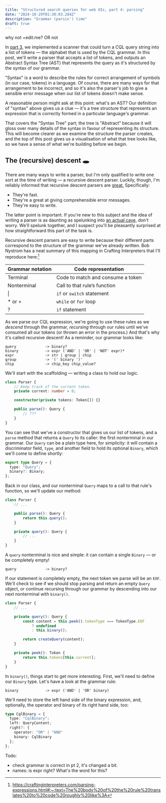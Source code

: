 ```yaml
---
title: "Structured search queries for web UIs, part 4: parsing"
date: "2024-10-29T01:30:03.284Z"
description: "Grammar (parsin') time"
draft: true
---
```


<div data-parser>why not +edit:me? OR not</div>

In [part 3](./structured-search-part-3), we implemented a scanner that could turn a CQL query string into a list of tokens — the alphabet that is used by the CQL grammar. In this post, we'll write a parser that accepts a list of tokens, and outputs an Abstract Syntax Tree (AST) that represents the query as it's structured by the syntax of our grammar.

"Syntax" is a word to describe the rules for correct arrangement of symbols (in our case, tokens) in a language. Of course, there are many ways for that arrangement to be incorrect, and so it's also the parser's job to give a sensible error message when our list of tokens doesn't make sense.

A reasonable person might ask at this point: what's an AST? Our definition of "syntax" above gives us a clue — it's a tree structure that represents an expression that is correctly formed in a particular language's grammar.

That covers the "Syntax Tree" part; the tree is "Abstract" because it will gloss over many details of the syntax in favour of representing its structure. This will become clearer as we examine the structure the parser creates, and the top of this post gives us a visualisation of what that tree looks like, so we have a sense of what we're building before we begin.

<h2>The (recursive) descent 🕳️</h2>

There are many ways to write a parser, but I'm only qualified to write one sort at the time of writing — a recursive descent parser. Luckily, though, I'm reliably informed that recursive descent parsers are [great.](https://craftinginterpreters.com/parsing-expressions.html#:~:text=use%20recursive%20descent.-,It%20rocks.,-Recursive%20descent%20is) Specifically:

- They're fast.
- They're a great at giving comprehensible error messages.
- They're easy to write.

The latter point is important. If you're new to this subject and the idea of writing a parser is as daunting as spelunking into [an actual cave](https://en.wikipedia.org/wiki/The_Descent), don't worry. We'll spelunk together, and I suspect you'll be pleasantly surprised at how straightforward this part of the task is.

Recursive descent parsers are easy to write because their different parts correspond to the structure of the grammar we've already written. Bob Nystrom has a neat summary of this mapping in Crafting Interpreters that I'll reproduce here:[^1]

|Grammar notation|Code representation|
|-|-|
| Terminal	| Code to match and consume a token |
| Nonterminal	 | Call to that rule’s function |
| \|	| `if` or `switch` statement |
| * or +	| `while` or `for` loop |
| ?	| `if` statement |

As we parse our CQL expression, we're going to use these rules as we _descend_ through the grammar, _recursing_ through our rules until we've consumed all our tokens (or thrown an error in the process.) And that's why it's called recursive descent! As a reminder, our grammar looks like:

```
query             -> binary?
binary            -> expr ('AND' | 'OR' | 'NOT' expr)*
expr              -> str | group | chip
group             -> '(' binary ')'
chip              -> chip_key chip_value?
```

We'll start with the scaffolding — writing a class to hold our logic.

```typescript
class Parser {
    // Keep track of the current token.
    private current: number = 0;

    constructor(private tokens: Token[]) {}

    public parse(): Query {
        // ???
    }
}
```

You can see that we've a constructor that gives us our list of tokens, and a `parse` method that returns a `Query` to its caller: the first nonterminal in our grammar. Our `Query` can be a plain type here, for simplicity: it will contain a discriminator field, `type`, and another field to hold its optional `Binary`, which we'll come to define shortly:

```typescript
export type Query = {
  type: "Query";
  binary?: Binary;
};
```

Back in our class, and our nonterminal `Query` maps to a call to that rule's function, so we'll update our method:

```typescript
class Parser {
    // ...

    public parse(): Query {
        return this.query();
    }

    private query(): Query {
        // ...
    }
}
```

A `query` nonterminal is nice and simple: it can contain a single `Binary` — or be completely empty!

```
query             -> binary?
```

If our statement is completely empty, the next token we parse will be an `EOF`. We'll check to see if we should stop parsing and return an empty `Query` object, or continue recursing through our grammar by descending into our next nonterminal with `binary()`.

```typescript
class Parser {
    // ...

    private query(): Query {
        const content = this.peek().tokenType === TokenType.EOF
            ? undefined
            : this.binary();

        return createQuery(content);
    }

    private peek(): Token {
        return this.tokens[this.current];
    }
}
```

In `binary()`, things start to get more interesting. First, we'll need to define our `Binary` type. Let's have a look at the grammar rule:

```
binary            -> expr ('AND' | 'OR' binary)
```

We'll need to store the left hand side of the binary expression, and, optionally, the operator and binary of its right hand side, too:

```typescript
type CqlBinary = {
  type: "CqlBinary";
  left: QueryContent;
  right?: {
    operator: "OR" | "AND"
    binary: CqlBinary
  };
};
```



[^1]: https://craftinginterpreters.com/parsing-expressions.html#:~:text=The%20body%20of%20the%20rule%20translates%20to%20code%20roughly%20like%3A

Todo:

- check grammar is correct in pt 2, it's changed a bit.
- names: is expr right? What's the word for this?

<style>


.tree--container {
  display: flex;
  align-items: center;
  flex-direction: column;
  width: 100%;
}

.tree {
  display: block;
  max-width: 100%;
  margin-top: 5px;
  overflow-y: scroll;
}

  /*https://www.cssscript.com/clean-tree-diagram/*/
  .tree,
  .tree ul,
  .tree li {
    font-family: monospace;
    list-style: none;
    margin: 0;
    padding: 0;
    position: relative;
  }

  .tree {
    margin: 0 0 1em;
    text-align: center;
    white-space: initial;
  }

  .tree,
  .tree ul {
    display: table;
  }

  .tree ul {
    width: 100%;
  }

  .tree li {
    display: table-cell;
    padding: .5rem 0;
    vertical-align: top;
  }

  .tree li:before {
    outline: solid 0.5px #666;
    content: "";
    left: 0;
    position: absolute;
    right: 0;
    top: -1px;
  }

  .tree li:first-child:before {
    left: 50%;
  }

  .tree li:last-child:before {
    right: 50%;
  }

  .tree code,
  .tree li > span {
    background-color: #b4cfdc;
    border-radius: .2em;
    display: inline-block;
    margin: 0 .2em .5em;
    padding: .2em .5em;
    position: relative;
  }

  .node-content {
    background-color: white;
    margin-left: 5px;
    padding: 1px 5px;
  }

  .node-pos {
    line-break:normal;
    padding: 0 4px;
  }

  .tree ul:before,
  .tree code:before,
  .tree li > span:before {
    outline: solid 0.5px #666;
    content: "";
    height: .5em;
    left: 50%;
    position: absolute;
  }

  .tree ul:before {
    top: -.5em;
  }

  .tree code:before,
  .tree li > span:before {
    top: -.55em;
  }

  .tree>li {
    margin-top: 0;
  }

  .tree>li:before,
  .tree>li:after,
  .tree>li>code:before,
  .tree>li>.span:before {
    outline: none;
  }
</style>

<script id="page-script" type="module">
 "use strict";
    // ----- Imports ----- //
// ----- Types ----- //
var _a;
var OptionKind;
(function (OptionKind) {
    OptionKind[OptionKind["Some"] = 0] = "Some";
    OptionKind[OptionKind["None"] = 1] = "None";
})(OptionKind || (OptionKind = {}));
// ----- Constructors ----- //
const some = (a) => ({ kind: OptionKind.Some, value: a });
const none = { kind: OptionKind.None };
/**
 * Turns a value that may be `null` or `undefined` into an `Option`.
 * If it's `null` or `undefined` the `Option` will be a `None`. If it's
 * some other value the `Option` will be a `Some` "wrapping" that value.
 * @param a The value that may be `null` or `undefined`
 * @returns {Option<A>} An `Option`
 */
const fromNullable = (a) => a === null || a === undefined ? none : some(a);
// ----- Functions ----- //
/**
 * Returns the value if `Some`, otherwise returns `a`. You can think of it
 * as "unwrapping" the `Option`, getting you back a plain value
 * @param a The value to fall back to if the `Option` is `None`
 * @param optA The Option
 * @returns {A} The value for a `Some`, `a` for a `None`
 * @example
 * const bylineOne = some('CP Scott');
 * withDefault('Jane Smith')(bylineOne); // Returns 'CP Scott'
 *
 * const bylineTwo = none;
 * withDefault('Jane Smith')(bylineTwo); // Returns 'Jane Smith'
 */
const withDefault = (a) => (optA) => optA.kind === OptionKind.Some ? optA.value : a;
/**
 * Applies a function to a `Some`, does nothing to a `None`.
 * @param f The function to apply
 * @param optA The Option
 * @returns {Option<B>} A new `Option`
 * @example
 * const creditOne = some('Nicéphore Niépce');
 * // Returns Some('Photograph: Nicéphore Niépce')
 * map(name => `Photograph: ${name}`)(creditOne);
 *
 * const creditTwo = none;
 * map(name => `Photograph: ${name}`)(creditTwo); // Returns None
 *
 * // All together
 * compose(withDefault(''), map(name => `Photograph: ${name}`))(credit);
 */
/**
 * Takes two Options and applies a function if both are `Some`,
 * does nothing if either are a `None`.
 * @param f The function to apply
 * @param optA The first Option
 * @param optB The second Option
 * @returns {Option<C>} A new `Option`
 */
const map2 = (f) => (optA) => (optB) => optA.kind === OptionKind.Some && optB.kind === OptionKind.Some
    ? some(f(optA.value, optB.value))
    : none;
/**
 * Like `map` but applies a function that *also* returns an `Option`.
 * Then "unwraps" the result for you so you don't end up with
 * `Option<Option<A>>`
 * @param f The function to apply
 * @param optA The Option
 * @returns {Option<B>} A new `Option`
 * @example
 * type GetUser = number => Option<User>;
 * type GetUserName = User => Option<string>;
 *
 * const userId = 1;
 * const username: Option<string> = compose(andThen(getUserName), getUser)(userId);
 */
// ----- Exports ----- //
// ----- Types ----- //
var ResultKind;
(function (ResultKind) {
    ResultKind[ResultKind["Ok"] = 0] = "Ok";
    ResultKind[ResultKind["Err"] = 1] = "Err";
})(ResultKind || (ResultKind = {}));
// ----- Constructors ----- //
const ok = (a) => ({ kind: ResultKind.Ok, value: a });
const err = (e) => ({ kind: ResultKind.Err, err: e });
// ----- Functions ----- //
/**
 * The method for turning a `Result<E, A>` into a plain value.
 * If this is an `Err`, apply the first function to the error value and
 * return the result. If this is an `Ok`, apply the second function to
 * the value and return the result.
 * @param f The function to apply if this is an `Err`
 * @param g The function to apply if this is an `Ok`
 * @param result The Result
 * @example
 * const flakyTaskResult: Result<string, number> = flakyTask(options);
 *
 * either(
 *     data => `We got the data! Here it is: ${data}`,
 *     error => `Uh oh, an error: ${error}`,
 * )(flakyTaskResult)
 */
const either = (result) => (f, g) => result.kind === ResultKind.Ok ? g(result.value) : f(result.err);
/**
 * The companion to `map`.
 * Applies a function to the error in `Err`, does nothing to an `Ok`.
 * @param f The function to apply if this is an `Err`
 * @param result The Result
 */
const mapError = (f) => (result) => result.kind === ResultKind.Err ? f(result.err) : result;
/**
 * Converts a `Result<E, A>` into an `Option<A>`. If the result is an
 * `Ok` this will be a `Some`, if the result is an `Err` this will be
 * a `None`.
 * @param result The Result
 */
const toOption = (result) => result.kind === ResultKind.Ok ? some(result.value) : none;
/**
 * Similar to `Option.map`.
 * Applies a function to the value in an `Ok`, does nothing to an `Err`.
 * @param f The function to apply if this is an `Ok`
 * @param result The Result
 */
const map = (f) => (result) => result.kind === ResultKind.Ok ? ok(f(result.value)) : result;
/**
 * Similar to `Option.andThen`. Applies to a `Result` a function that
 * *also* returns a `Result`, and unwraps them to avoid nested `Result`s.
 * Can be useful for stringing together operations that might fail.
 * @example
 * type RequestUser = number => Result<string, User>;
 * type GetEmail = User => Result<string, string>;
 *
 * // Request fails: Err('Network failure')
 * // Request succeeds, problem accessing email: Err('Email field missing')
 * // Both succeed: Ok('email_address')
 * andThen(getEmail)(requestUser(id))
 */
const andThen = (f) => (result) => result.kind === ResultKind.Ok ? f(result.value) : result;
/**
 * Takes a list of `Result`s and separates out the `Ok`s from the `Err`s.
 * @param results A list of `Result`s
 * @return {Partitioned} An object with two fields, one for the list of `Err`s
 * and one for the list of `Ok`s
 */
const partition = (results) => results.reduce(({ errs, oks }, result) => either(result)((err) => ({ errs: [...errs, err], oks }), (ok) => ({ errs, oks: [...oks, ok] })), { errs: [], oks: [] });
const TokenType = {
    // Single-character tokens.
    LEFT_BRACKET: "LEFT_BRACKET",
    RIGHT_BRACKET: "RIGHT_BRACKET",
    // Literals.
    STRING: "STRING",
    CHIP_KEY: "CHIP_KEY",
    CHIP_VALUE: "CHIP_VALUE",
    // Keywords.
    AND: "AND",
    OR: "OR",
    EOF: "EOF",
};
class Token {
    constructor(tokenType, lexeme, literal, start, end) {
        this.tokenType = tokenType;
        this.lexeme = lexeme;
        this.literal = literal;
        this.start = start;
        this.end = end;
    }
    toString() {
        return `${this.tokenType} ${this.lexeme} ${this.literal} ${this.start}-${this.end}`;
    }
}
_a = Token;
Token.reservedWordMap = {
    AND: TokenType.AND,
    OR: TokenType.OR,
};
Token.reservedWordStrs = Object.keys(_a.reservedWordMap);

 const whitespaceR = /\s/;
    const isWhitespace = (str) => whitespaceR.test(str);
    const letterOrDigitR = /[0-9A-z]/;
    const isLetterOrDigit = (str) => letterOrDigitR.test(str);
    class Scanner {
        constructor(program) {
            this.program = program;
            this.tokens = [];
            this.start = 0;
            this.current = 0;
            this.line = 1;
            this.scanTokens = () => {
                while (!this.isAtEnd()) {
                    // We are at the beginning of the next lexeme.
                    this.start = this.current;
                    this.scanToken();
                }
                return this.tokens.concat(new Token(TokenType.EOF, "", undefined, this.current, this.current));
            };
            this.isAtEnd = (offset = 0) => this.current + offset === this.program.length;
            this.scanToken = () => {
                switch (this.advance()) {
                    case "+":
                        this.addKey(TokenType.CHIP_KEY);
                        return;
                    case ":":
                        this.addValue();
                        return;
                    case "(":
                        this.addToken(TokenType.LEFT_BRACKET);
                        return;
                    case ")":
                        this.addToken(TokenType.RIGHT_BRACKET);
                        return;
                    case " ":
                        return;
                    case "\r":
                    case "\t":
                    case '"':
                        this.addString();
                        return;
                    default:
                        this.addIdentifierOrUnquotedString();
                        return;
                }
            };
            this.addKey = (tokenType) => {
                while (this.peek() != ":" && !isWhitespace(this.peek()) && !this.isAtEnd())
                    this.advance();
                if (this.current - this.start == 1)
                    this.addToken(tokenType);
                else {
                    const key = this.program.substring(this.start + 1, this.current);
                    this.addToken(tokenType, key);
                }
            };
            this.addValue = () => {
                while (!isWhitespace(this.peek()) && !this.isAtEnd())
                    this.advance();
                if (this.current - this.start == 1) {
                    this.addToken(TokenType.CHIP_VALUE);
                }
                else {
                    const value = this.program.substring(this.start + 1, this.current);
                    this.addToken(TokenType.CHIP_VALUE, value);
                }
            };
            this.addIdentifierOrUnquotedString = () => {
                while (isLetterOrDigit(this.peek())) {
                    this.advance();
                }
                const text = this.program.substring(this.start, this.current);
                const maybeReservedWord = Token.reservedWordMap[text];
                return maybeReservedWord
                    ? this.addToken(maybeReservedWord)
                    : this.addUnquotedString();
            };
            this.addUnquotedString = () => {
                while (
                // Consume whitespace up until the last whitespace char
                (!isWhitespace(this.peek()) ||
                    isWhitespace(this.peek(1)) ||
                    this.isAtEnd(1)) &&
                    this.peek() != ")" &&
                    !this.isAtEnd()) {
                    this.advance();
                }
                this.addToken(TokenType.STRING, this.program.substring(this.start, this.current));
            };
            this.addString = () => {
                while (this.peek() != '"' && !this.isAtEnd()) {
                    this.advance();
                }
                if (this.isAtEnd()) {
                    this.error(this.line, "Unterminated string at end of file");
                }
                else {
                    this.advance();
                }
                this.addToken(TokenType.STRING, this.program.substring(this.start + 1, this.current - 1));
            };
            this.addToken = (tokenType, literal) => {
                const text = this.program.substring(this.start, this.current);
                this.tokens = this.tokens.concat(new Token(tokenType, text, literal, this.start, this.current - 1));
            };
            this.advance = () => {
                const previous = this.current;
                this.current = this.current + 1;
                return this.program[previous];
            };
            this.peek = (offset = 0) => this.program[this.current + offset] === undefined
                ? "\u0000"
                : this.program[this.current + offset];
            this.error = (line, message) => this.report(line, "", message);
            this.report = (line, where, message) => {
                console.log(`[line ${line}] Error${where}: ${message}`);
            };
        }
    }

const createQuery = (content) => ({
  type: "Query",
  content,
});

const createQueryBinary = (left, right) => ({
    type: "QueryBinary",
    left,
    right,
});
const createQueryContent = (content) => ({
    type: "QueryContent",
    content,
});
const createQueryGroup = (content) => ({
    type: "QueryGroup",
    content,
});
const createQueryStr = (token) => {
    var _b;
    return ({
        type: "QueryStr",
        searchExpr: (_b = token.literal) !== null && _b !== void 0 ? _b : "",
        token,
    });
};
const createQueryField = (key, value) => ({
    type: "QueryField",
    key,
    value,
});
class ParseError extends Error {
    constructor(position, message) {
        super(message);
        this.position = position;
        this.message = message;
    }
}

class Parser {
    constructor(tokens) {
        this.tokens = tokens;
        this.current = 0;
        /**
         * Throw a sensible parse error when a query field or output modifier is
         * found in the wrong place.
         */
        this.guardAgainstQueryField = (errorLocation) => {
            switch (this.peek().tokenType) {
                case TokenType.CHIP_KEY: {
                    const queryFieldNode = this.queryField();
                    throw this.error(`You cannot query for the field “${queryFieldNode.key.literal}” ${errorLocation}`);
                }
                default:
                    return;
            }
        };
        this.check = (tokenType) => {
            if (this.isAtEnd()) {
                return false;
            }
            else {
                return this.peek().tokenType == tokenType;
            }
        };
        this.isAtEnd = () => { var _a; return ((_a = this.peek()) === null || _a === void 0 ? void 0 : _a.tokenType) === TokenType.EOF; };
        this.peek = () => this.tokens[this.current];
        this.advance = () => {
            if (!this.isAtEnd()) {
                const currentToken = this.tokens[this.current];
                this.current = this.current + 1;
                return currentToken;
            }
            else {
                return this.previous();
            }
        };
        this.consume = (tokenType, message = "") => {
            if (this.check(tokenType)) {
                return this.advance();
            }
            else {
                throw this.error(message);
            }
        };
        this.safeConsume = (tokenType, message = "") => {
            try {
                return ok(this.consume(tokenType, message));
            }
            catch (e) {
                if (e instanceof ParseError) {
                    return err(e);
                }
                throw e;
            }
        };
        this.previous = () => this.tokens[this.current - 1];
        this.error = (message) => new ParseError(this.peek().start, message);
        this.unexpectedTokenError = () => {
            var _a;
            throw this.error(`I didn't expect to find a '${this.peek().lexeme}' ${!this.previous() ? "here." : `after '${(_a = this.previous()) === null || _a === void 0 ? void 0 : _a.lexeme}'`}`);
        };
    }
    parse() {
        try {
            return ok(this.query());
        }
        catch (e) {
            if (e instanceof ParseError) {
                return err(e);
            }
            throw e;
        }
    }
    query() {
        const content = this.peek().tokenType === TokenType.EOF ? undefined : this.queryBinary();
        if (this.peek().tokenType !== TokenType.EOF) {
            throw this.unexpectedTokenError();
        }
        return createQuery(content);
    }
    queryBinary(isNested = false) {
        if (this.peek().tokenType === TokenType.CHIP_VALUE)
            throw new ParseError(this.peek().start, "I found an unexpected ':'. Did you intend to search for a tag, section or similar, e.g. tag:news? If you would like to add a search phrase containing a ':' character, please surround it in double quotes.");
        const left = this.queryContent();
        if (isNested) {
            this.guardAgainstQueryField("within a group");
        }
        switch (this.peek().tokenType) {
            case TokenType.AND: {
                const andToken = this.consume(TokenType.AND);
                this.guardAgainstQueryField("after 'AND'.");
                if (this.isAtEnd()) {
                    throw this.error("There must be a query following 'AND', e.g. this AND that.");
                }
                return createQueryBinary(left, [andToken, this.queryBinary(isNested)]);
            }
            case TokenType.OR: {
                const orToken = this.consume(TokenType.OR);
                this.guardAgainstQueryField("after 'OR'.");
                if (this.isAtEnd()) {
                    throw this.error("There must be a query following 'OR', e.g. this OR that.");
                }
                return createQueryBinary(left, [orToken, this.queryBinary(isNested)]);
            }
            case TokenType.RIGHT_BRACKET:
            case TokenType.EOF: {
                return createQueryBinary(left);
            }
            default: {
                return createQueryBinary(left, [
                    new Token(TokenType.OR, "", undefined, 0, 0),
                    this.queryBinary(isNested),
                ]);
            }
        }
    }
    queryContent() {
        switch (this.peek().tokenType) {
            case TokenType.LEFT_BRACKET:
                return createQueryContent(this.queryGroup());
            case TokenType.STRING:
                return createQueryContent(this.queryStr());
            default: {
                const { tokenType } = this.peek();
                if ([TokenType.AND, TokenType.OR].some((i) => i === tokenType)) {
                    throw this.error(`An ${tokenType.toString()} keyword must have a search term before and after it, e.g. this ${tokenType.toString()} that.`);
                }
                switch (this.peek().tokenType) {
                    case TokenType.CHIP_KEY: {
                        return createQueryContent(this.queryField());
                    }
                    default: {
                        throw this.unexpectedTokenError();
                    }
                }
            }
        }
    }
    queryGroup() {
        this.consume(TokenType.LEFT_BRACKET, "Groups should start with a left bracket");
        if (this.isAtEnd() || this.peek().tokenType === TokenType.RIGHT_BRACKET) {
            throw this.error("Groups can't be empty. Put a search term between the brackets!");
        }
        this.guardAgainstQueryField("within a group. Try putting this search term outside of the brackets!");
        const binary = this.queryBinary(true);
        this.consume(TokenType.RIGHT_BRACKET, "Groups must end with a right bracket.");
        return createQueryGroup(binary);
    }
    queryStr() {
        const token = this.consume(TokenType.STRING, "Expected a string");
        return createQueryStr(token);
    }
    queryField() {
        const key = this.consume(TokenType.CHIP_KEY, "Expected a search key, e.g. +tag");
        const maybeValue = this.safeConsume(TokenType.CHIP_VALUE, "Expected a search value, e.g. +tag:new");
        return either(maybeValue)(() => createQueryField(key, undefined), (value) => createQueryField(key, value));
    }
}

    const getDebugTokenHTML = (tokens) => {
        let html = `
        <div class="CqlDebug__queryDiagram CqlDebug__queryDiagramToken">
        <div class="CqlDebug__queryDiagramLabel">
            <div>Lexeme</div>
            <div>Literal</div>
        </div>
        <div class="CqlDebug__queryDiagramContent">`;
        tokens.forEach((token, index) => {
            var _b, _c;
            html += `${Array(Math.max(1, token.lexeme.length))
                .fill(undefined)
                .map((_, index) => {
                var _b, _c;
                const lexemeChar = token.lexeme[index];
                const literalOffset = ((_b = token.literal) === null || _b === void 0 ? void 0 : _b.length) === token.lexeme.length ? 0 : 1;
                const literalChar = (_c = token.literal) === null || _c === void 0 ? void 0 : _c[index - literalOffset];
                return `
            <div class="CqlDebug__queryBox">
            <div class="CqlDebug__queryIndex">${token.start + index}</div>
            ${lexemeChar !== undefined
                    ? `<div class="CqlDebug__queryChar">${lexemeChar}</div>`
                    : ""}
                ${literalChar !== undefined
                    ? `<div class="CqlDebug__queryChar CqlDebug__queryCharAlt">${literalChar}</div>`
                    : ""}
            ${index === 0
                    ? `<div class="CqlDebug__tokenLabel">${token.tokenType}</div>`
                    : ""}
            </div>`;
            })
                .join("")}
        ${((_b = tokens[index + 1]) === null || _b === void 0 ? void 0 : _b.start) > token.end + 1 && ((_c = tokens[index + 1]) === null || _c === void 0 ? void 0 : _c.tokenType) !== "EOF" && token.tokenType !== "EOF"
                ? `<div class="CqlDebug__queryBox"><div class="CqlDebug__queryIndex">${token.end + 1}</div></div>`
                : ""}`;
        });
        html += "</div></div>";
        return html;
    }

const getDebugASTHTML = (query) => {
    return `<div class="tree--container">
    ${getQueryHTML(query)}
  </div>`;
};
const getQueryHTML = (query) => {
    const queryHTML = query.content ? `
    <ul>
      <li>${getBinaryHTML(query.content)}</li>
    </ul>` : ""
    return `<ul class="tree">
    <li>
      ${getNodeHTML(query)}
      ${queryHTML}
    </li>
  </ul>`;
};
const getContentHTML = (query) => {
    const html = (() => {
        switch (query.content.type) {
            case "QueryBinary":
                return getBinaryHTML(query.content);
            case "QueryField":
                return getFieldHTML(query.content);
            case "QueryGroup":
                return getGroupHTML(query.content);
            case "QueryStr":
                return getStrHTML(query.content);
        }
    })();
    return `
    <ul>
      <li>
        <span>${getNodeHTML(query)}</span>
        ${html}
      </li>
    </ul>`;
};
const getBinaryHTML = (query) => {
    const maybeRight = query.right?.[1];
    const binaryContent = maybeRight ? `
     <ul>
        <li>${getContentHTML(query.left)}</li>
        <li>${getBinaryHTML(maybeRight)}</li>
      </ul>
  ` : getContentHTML(query.left);
    return `
    <ul>
      <li>
        <span>${getNodeHTML(query)}</span>
        ${binaryContent}
      </li>
    </ul>
  `;
};
const getFieldHTML = (field) => {
    return `
    <ul>
      <li>
        <span>${getNodeHTML(field)}</span>
        <ul>
          <li>${getTokenHTML(field.key)}</li>
          ${field.value ? `<li>${getTokenHTML(field.value)}</li>` : ""}
        </ul>
    </ul>
  `;
};
const getTokenHTML = (token) => {
    return `
    <span>${token.tokenType}
    <span class="node-content">${token.literal}</span>
      <span class="node-pos">${token.start}‑${token.end}</span>
    </span>
  `;
};
const getGroupHTML = (group) => {
    return `
    <ul>
      <li>
        ${getNodeHTML(group)}
        ${getQueryHTML(group.content)}
      </li>
    </ul>
  `;
};
const getStrHTML = (str) => {
    return `
    <ul>
      <li>
        <span>
          ${getNodeHTML(str)}
          <span class="node-content">${str.searchExpr}</span>
          <span class="node-pos">${str.token.start}‑${str.token.end}</span>
        </span>
      </li>
    </ul>
  `;
};
const getNodeHTML = (node) => `<span class="node-description">${node.type}</span>`;


    // Userland

    const createParser = (el, initialQuery) => {
        el.innerHTML = "";
        el.classList.add("scanner-container")
        const input = document.createElement("input");
        input.value = initialQuery;
        el.appendChild(input);
        const resultContainer = document.createElement("div");
        resultContainer.classList.add("result-container");
        el.appendChild(resultContainer);

        const applyScan = value => {
            const scanner = new Scanner(value);
            const tokens = scanner.scanTokens();
            const parser = new Parser(tokens);
            const ast = parser.parse();

            if (ast.value) {
 resultContainer.innerHTML = getDebugASTHTML(ast.value);
            } else {
                resultContainer.innerHTML = ast.err.message
            }
            console.log(ast)

        }

        input.addEventListener("input", e => {
            const value = e.target.value;
            applyScan(value);
        })

        applyScan(initialQuery);
    }

    document.querySelectorAll("[data-parser]").forEach(el => {
        createParser(el, el.innerText)
    });
</script>
